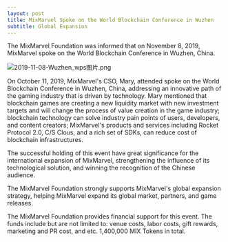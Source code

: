 ```yaml
---
layout: post
title: MixMarvel Spoke on the World Blockchain Conference in Wuzhen
subtitle: Global Expansion
---
```


The MixMarvel Foundation was informed that on November 8, 2019, MixMarvel spoke on the World Blockchain Conference in Wuzhen, China. 

![2019-11-08-Wuzhen_wps图片.png](https://i.loli.net/2020/02/21/HYwrPoj35NnVUXu.png)

On October 11, 2019, MixMarvel's CSO, Mary, attended spoke on the World Blockchain Conference in Wuzhen, China, addressing an innovative path of the gaming industry that is driven by technology. Mary mentioned that blockchain games are creating a new liquidity market with new investment targets and will change the process of value creation in the game industry; blockchain technology can solve industry pain points of users, developers, and content creators; MixMarvel's products and services including Rocket Protocol 2.0, C/S Clous, and a rich set of SDKs, can reduce cost of blockchain infrastructures. 

The successful holding of this event have great significance for the international expansion of MixMarvel, strengthening the influence of its technological solution, and winning the recognition of the Chinese audience. 

The MixMarvel Foundation strongly supports MixMarvel's global expansion strategy, helping MixMarvel expand its global market, partners, and game releases. 

The MixMarvel Foundation provides financial support for this event. The funds include but are not limited to: venue costs, labor costs, gift rewards, marketing and PR cost, and etc. 1,400,000 MIX Tokens in total. 




